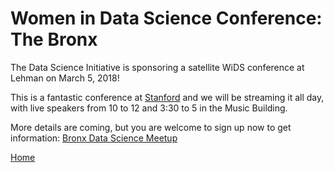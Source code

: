 # Women in Data Science Conference: The Bronx

The Data Science Initiative is sponsoring a satellite WiDS conference at Lehman on March 5, 2018!

This is a fantastic conference at [Stanford](http://www.widsconference.org)  and we will be streaming it 
all day, with live speakers from 10 to 12 and 3:30 to 5 in the Music Building.

More details are coming, but you are welcome to sign up now to get information: [Bronx Data Science Meetup](https://www.meetup.com/Bronx-Big-Data-Meetup/)


[Home](./index)
